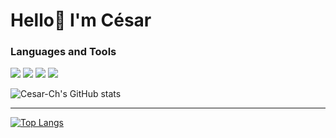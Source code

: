 # Hello👋 I'm César

<!--  <a href="https://cesar-ch.github.io/WebPage/" target="_blank">Web Developer</a> -->


### Languages and Tools

<p>
 <img src="https://img.shields.io/badge/HTML5-E34F26?style=for-the-badge&logo=html5&logoColor=white">
 <img src="https://img.shields.io/badge/CSS3-1572B6?style=for-the-badge&logo=css3&logoColor=white">
 <img src="https://img.shields.io/badge/JavaScript-F7DF1E?style=for-the-badge&logo=javascript&logoColor=black">
 <img src="https://img.shields.io/badge/React-20232A?style=for-the-badge&logo=react&logoColor=61DAFB">

</p>

![Cesar-Ch's GitHub stats](https://github-readme-stats.vercel.app/api?username=cesar-ch&show_icons=true&theme=dark)
<hr>

[![Top Langs](https://github-readme-stats.vercel.app/api/top-langs/?username=cesar-ch&layout=compact&theme=dark)](https://github.com/anuraghazra/github-readme-stats)
<!-- ![Cesar-Ch-S's GitHub stats](https://github-readme-stats.vercel.app/api?username=cesar-ch&show_icons=true&theme=radical) -->
<!---
Cesar-Ch/Cesar-Ch is a ✨ special ✨ repository because its `README.md` (this file) appears on your GitHub profile.
You can click the Preview link to take a look at your changes.
--->
